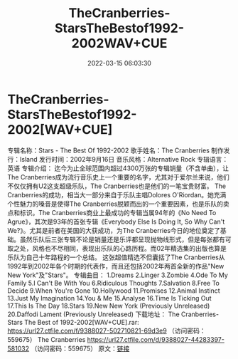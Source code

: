 ﻿---
title: TheCranberries-StarsTheBestof1992-2002WAV+CUE
date: 2022-03-15 06:03:30
categories: 外语音乐
tags: 外语音乐
---
# TheCranberries-StarsTheBestof1992-2002[WAV+CUE]

专辑名称：Stars - The Best Of 1992-2002
歌手姓名：The Cranberries
制作发行：Island
发行时间：2002年9月16日
音乐风格：Alternative Rock
专辑语言：英语
专辑介绍：
迄今为止全球范围内超过4300万张的专辑销量（不含单曲），让The
Cranberries成为流行音乐史上一个重要的名字，尤其对于爱尔兰来说，他们不仅仅拥有U2这支超级乐队，The
Cranberries也是他们的一笔宝贵财富。
The Cranberries的成功，相当大一部分来自于乐队主唱Dolores
O'Riordan。她充满个性魅力的嗓音是使得The Cranberries脱颖而出的一个重要因素，也是乐队的卖点和标识。The
Cranberries商业上最成功的专辑当属94年的《No Need To Agrue》，其次是93年的首张专辑《Everybody
Else Is Doing It, So Why Can't We?》。尤其是前者在美国的大获成功，为The
Cranberries今日的地位奠定了基础。虽然乐队后三张专辑不论是销量还是乐评都呈现抛物线形式，但是每张都有可取之处，风格也不尽相同，表现出乐队的心路历程。而02年精选集的出版也算是乐队为自己十年路程的一个总结。
这张超值精选不但囊括了The
Cranberries从1992年到2002年各个时期的代表作，而且还包括2002年两首全新的作品"New New
York"及"Stars"。
专辑曲目：
1.Dreams
2.Linger
3.Zombie
4.Ode To My Family
5.I Can't Be With You
6.Ridiculous Thoughts
7.Salvation
8.Free To Decide
9.When You're Gone
10.Hollywood
11.Promises
12.Animal Instinct
13.Just My Imagination
14.You & Me
15.Analyse
16.Time Is Ticking Out
17.This Is The Day
18.Stars
19.New New York (Previously Unreleased)
20.Daffodi Lament (Previously Unreleased)
下载地址：
The Cranberries-Stars The Best of 1992-2002[WAV+CUE].rar:
https://url27.ctfile.com/f/9388027-502710821-69d3e9
（访问密码：559675）
The Cranberries
https://url27.ctfile.com/d/9388027-44283397-581032
（访问密码：559675）
原文：[链接](https://blog.sina.com.cn/s/blog_1647c7e7601030w76.html)